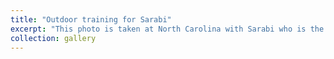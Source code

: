 ```yaml
---
title: "Outdoor training for Sarabi"
excerpt: "This photo is taken at North Carolina with Sarabi who is the cat of my roommate <br/><img src='/images/dog.jpg'>"
collection: gallery
---
```

